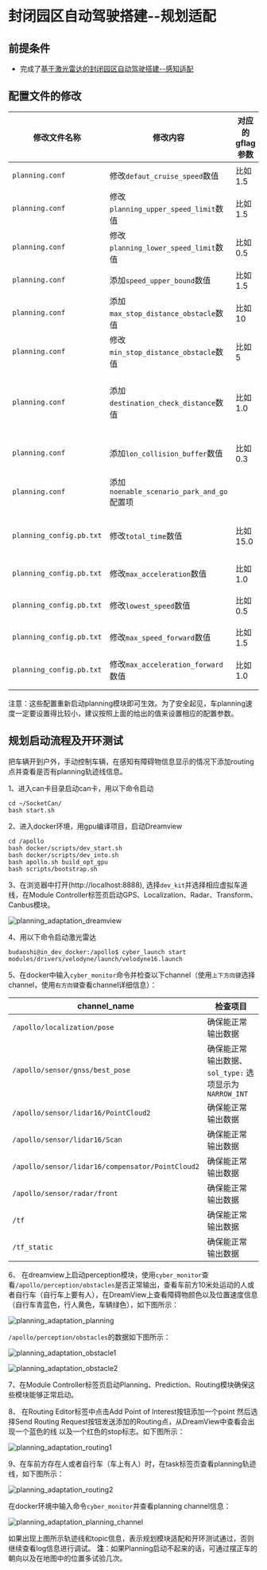 # 封闭园区自动驾驶搭建--规划适配

## 前提条件

  - 完成了[基于激光雷达的封闭园区自动驾驶搭建--感知适配](Perception_Configuration_cn.md)

## 配置文件的修改

|修改文件名称 | 修改内容 | 对应的gflag参数 | 作用 | 
|---|---|---|---|
|`planning.conf` | 修改`defaut_cruise_speed`数值| 比如1.5 | 默认巡航速度|
|`planning.conf` | 修改`planning_upper_speed_limit`数值| 比如1.5 |车planning最大速度 |
|`planning.conf` | 修改`planning_lower_speed_limit`数值| 比如0.5 |车planning最小速度 |
|`planning.conf` |添加`speed_upper_bound`数值| 比如1.5 | 车最大速度|
|`planning.conf` |添加`max_stop_distance_obstacle`数值| 比如10 | 障碍物最大停止距离|
|`planning.conf` |修改`min_stop_distance_obstacle`数值| 比如5 | 障碍物最小停止距离|
|`planning.conf` |添加`destination_check_distance`数值| 比如1.0 | 认为车已经到达目的地时，车与目的地距离|
|`planning.conf` |添加`lon_collision_buffer`数值| 比如0.3 | 车与障碍物的默认碰撞距离|
|`planning.conf` |添加`noenable_scenario_park_and_go`配置项|  | 使起步停车场景失效|
|`planning_config.pb.txt` |修改`total_time`数值| 比如15.0 | planning规划多长时间的路线|
|`planning_config.pb.txt` |修改`max_acceleration`数值| 比如1.0 | 车辆最大加速度|
|`planning_config.pb.txt` |修改`lowest_speed`数值| 比如0.5 | planning时车的最低速度|
|`planning_config.pb.txt` |修改`max_speed_forward`数值| 比如1.5 | 车前进的最大速度|
|`planning_config.pb.txt` |修改`max_acceleration_forward`数值| 比如1.0 | 车前进的最大加速度|

注意：这些配置重新启动planning模块即可生效。为了安全起见，车planning速度一定要设置得比较小，建议按照上面的给出的值来设置相应的配置参数。

## 规划启动流程及开环测试

把车辆开到户外，手动控制车辆，在感知有障碍物信息显示的情况下添加routing点并查看是否有planning轨迹线信息。

1、进入can卡目录启动can卡，用以下命令启动

    cd ~/SocketCan/
    bash start.sh

2、进入docker环境，用gpu编译项目，启动Dreamview 

    cd /apollo
    bash docker/scripts/dev_start.sh
    bash docker/scripts/dev_into.sh
    bash apollo.sh build_opt_gpu
    bash scripts/bootstrap.sh

3、在浏览器中打开(http://localhost:8888), 选择`dev_kit`并选择相应虚拟车道线，在Module Controller标签页启动GPS、Localization、Radar、Transform、Canbus模块。

![planning_adaptation_dreamview](images/planning_adaptation_dreamview.jpeg)

4、用以下命令启动激光雷达 

    budaoshi@in_dev_docker:/apollo$ cyber_launch start modules/drivers/velodyne/launch/velodyne16.launch

5、在docker中输入`cyber_monitor`命令并检查以下channel（使用`上下方向键`选择channel，使用`右方向键`查看channel详细信息）：

|channel_name | 检查项目 | 
|---|---|
| `/apollo/localization/pose`| 确保能正常输出数据 | 
|`/apollo/sensor/gnss/best_pose` | 确保能正常输出数据、`sol_type:` 选项显示为`NARROW_INT`   |
|`/apollo/sensor/lidar16/PointCloud2` | 确保能正常输出数据|
|`/apollo/sensor/lidar16/Scan`| 确保能正常输出数据|
| `/apollo/sensor/lidar16/compensator/PointCloud2`  | 确保能正常输出数据 |
|`/apollo/sensor/radar/front`|确保能正常输出数据|
|`/tf`|确保能正常输出数据|
|`/tf_static`|确保能正常输出数据|

6、 在dreamview上启动perception模块，使用`cyber_monitor`查看`/apollo/perception/obstacles`是否正常输出，查看车前方10米处运动的人或者自行车（自行车上要有人），在DreamView上查看障碍物颜色以及位置速度信息（自行车青蓝色，行人黄色，车辆绿色），如下图所示：

![planning_adaptation_planning](images/planning_adaptation_planning.png)

`/apollo/perception/obstacles`的数据如下图所示：

![planning_adaptation_obstacle1](images/planning_adaptation_obstacle1.png)

![planning_adaptation_obstacle2](images/planning_adaptation_obstacle2.png)

7、在Module Controller标签页启动Planning、Prediction、Routing模块确保这些模块能够正常启动。

8、 在Routing Editor标签中点击Add Point of Interest按钮添加一个point 然后选择Send Routing Request按钮发送添加的Routing点，从DreamView中查看会出现一个蓝色的线 以及一个红色的stop标志。如下图所示：

![planning_adaptation_routing1](images/planning_adaptation_routing1.png)

9、在车前方存在人或者自行车（车上有人）时，在task标签页查看planning轨迹线，如下图所示：

![planning_adaptation_routing2](images/planning_adaptation_routing2.png)

在docker环境中输入命令`cyber_monitor`并查看planning channel信息： 

![planning_adaptation_planning_channel](images/planning_adaptation_planning_channel.png) 

如果出现上图所示轨迹线和topic信息，表示规划模块适配和开环测试通过，否则继续查看log信息进行调试。
**注**：如果Planning启动不起来的话，可通过摆正车的朝向以及在地图中的位置多试验几次。
